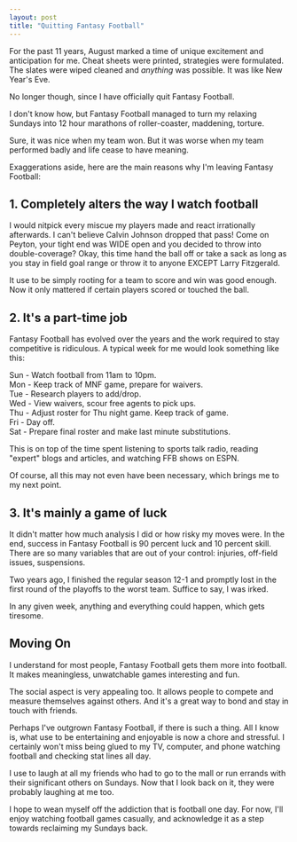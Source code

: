 ```yaml
---
layout: post
title: "Quitting Fantasy Football"
---
```


For the past 11 years, August marked a time of unique excitement and anticipation for me. Cheat sheets were printed, strategies were formulated. The slates were wiped cleaned and *anything*  was possible. It was like New Year's Eve.

No longer though, since I have officially quit Fantasy Football.

I don't know how, but Fantasy Football managed to turn my relaxing Sundays into 12 hour marathons of roller-coaster, maddening, torture.

 Sure, it was nice when my team won. But it was worse when my team performed badly and life cease to have meaning.

Exaggerations aside, here are the main reasons why I'm leaving Fantasy Football:

## 1. Completely alters the way I watch football ##
I would nitpick every miscue my players made and react irrationally afterwards. I can't believe Calvin Johnson dropped that pass! Come on Peyton, your tight end was WIDE open and you decided to throw into double-coverage? Okay, this time hand the ball off or take a sack as long as you stay in field goal range or throw it to anyone EXCEPT Larry Fitzgerald.

It use to be simply rooting for a team to score and win was good enough. Now it only mattered if certain players scored or touched the ball.

## 2. It's a part-time job ##
Fantasy Football has evolved over the years and the work required to stay competitive is ridiculous. A typical week for me would look something like this:

Sun - Watch football from 11am to 10pm.  
Mon - Keep track of MNF game, prepare for waivers.  
Tue - Research players to add/drop.  
Wed - View waivers, scour free agents to pick ups.  
Thu - Adjust roster for Thu night game. Keep track of game.  
Fri - Day off.  
Sat - Prepare final roster and make last minute substitutions.

This is on top of the time spent listening to sports talk radio, reading "expert" blogs and articles, and watching FFB shows on ESPN.

Of course, all this may not even have been necessary, which brings me to my next point.

## 3. It's mainly a game of luck ##
It didn't matter how much analysis I did or how risky my moves were. In the end, success in Fantasy Football is 90 percent luck and 10 percent skill. There are so many variables that are out of your control: injuries, off-field issues, suspensions.

Two years ago, I finished the regular season 12-1 and promptly lost in the first round of the playoffs to the worst team. Suffice to say, I was irked.

In any given week, anything and everything could happen, which gets tiresome.

## Moving On ##

I understand for most people, Fantasy Football gets them more into football. It makes meaningless, unwatchable games interesting and fun.

 The social aspect is very appealing too. It allows people to compete and measure themselves against others. And it's a great way to bond and stay in touch with friends.

Perhaps I've outgrown Fantasy Football, if there is such a thing. All I know is, what use to be entertaining and enjoyable is now a chore and stressful. I certainly won't miss being glued to my TV, computer, and phone watching football and checking stat lines all day.

I use to laugh at all my friends who had to go to the mall or run errands with their significant others on Sundays. Now that I look back on it, they were probably laughing at me too.

I hope to wean myself off the addiction that is football one day. For now, I'll enjoy watching football games casually, and acknowledge it as a step towards reclaiming my Sundays back.
